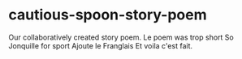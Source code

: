 # cautious-spoon-story-poem
Our collaboratively created story poem.
Le poem was trop short
So Jonquille for sport
Ajoute le Franglais
Et voila c'est fait.
